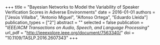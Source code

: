 +++
title = "Bayesian Networks to Model the Variability of Speaker Verification Scores in Adverse Environments"
date = 2016-01-01
authors = ["Jesús Villalba", "Antonio Miguel", "Alfonso Ortega", "Eduardo Lleida"]
publication_types = ["2"]
abstract = ""
selected = false
publication = "*IEEE/ACM Transactions on Audio, Speech, and Language Processing*"
url_pdf = "http://ieeexplore.ieee.org/document/7563340/"
doi = "10.1109/TASLP.2016.2607343"
+++


